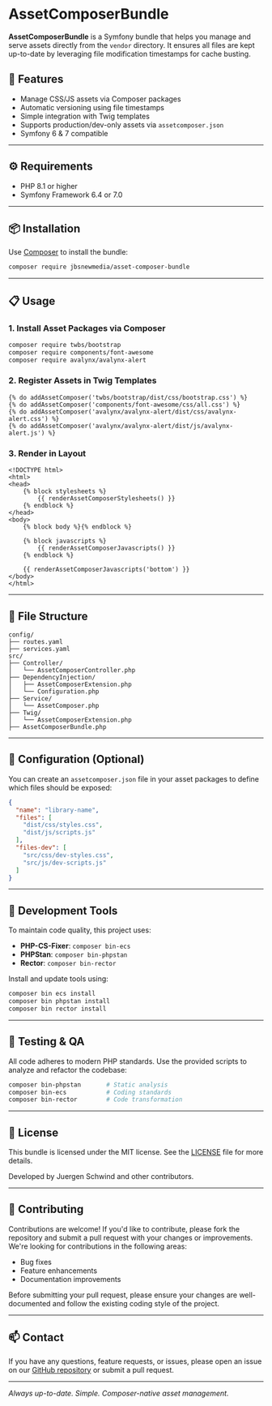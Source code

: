 # AssetComposerBundle

**AssetComposerBundle** is a Symfony bundle that helps you manage and serve assets directly from the `vendor` directory. It ensures all files are kept up-to-date by leveraging file modification timestamps for cache busting.

## 🚀 Features

- Manage CSS/JS assets via Composer packages
- Automatic versioning using file timestamps
- Simple integration with Twig templates
- Supports production/dev-only assets via `assetcomposer.json`
- Symfony 6 & 7 compatible

---

## ⚙️ Requirements

- PHP 8.1 or higher
- Symfony Framework 6.4 or 7.0

---

## 📦 Installation

Use [Composer](https://getcomposer.org/) to install the bundle:

```bash
composer require jbsnewmedia/asset-composer-bundle
````

---

## 📋 Usage

### 1. Install Asset Packages via Composer

```bash
composer require twbs/bootstrap
composer require components/font-awesome
composer require avalynx/avalynx-alert
```

### 2. Register Assets in Twig Templates

```twig
{% do addAssetComposer('twbs/bootstrap/dist/css/bootstrap.css') %}
{% do addAssetComposer('components/font-awesome/css/all.css') %}
{% do addAssetComposer('avalynx/avalynx-alert/dist/css/avalynx-alert.css') %}
{% do addAssetComposer('avalynx/avalynx-alert/dist/js/avalynx-alert.js') %}
```

### 3. Render in Layout

```twig
<!DOCTYPE html>
<html>
<head>
    {% block stylesheets %}
        {{ renderAssetComposerStylesheets() }}
    {% endblock %}
</head>
<body>
    {% block body %}{% endblock %}
    
    {% block javascripts %}
        {{ renderAssetComposerJavascripts() }}
    {% endblock %}
    
    {{ renderAssetComposerJavascripts('bottom') }}
</body>
</html>
```

---

## 📁 File Structure

```
config/
├── routes.yaml
├── services.yaml
src/
├── Controller/
│   └── AssetComposerController.php
├── DependencyInjection/
│   ├── AssetComposerExtension.php
│   └── Configuration.php
├── Service/
│   └── AssetComposer.php
├── Twig/
│   └── AssetComposerExtension.php
├── AssetComposerBundle.php
```

---

## 🧰 Configuration (Optional)

You can create an `assetcomposer.json` file in your asset packages to define which files should be exposed:

```json
{
  "name": "library-name",
  "files": [
    "dist/css/styles.css",
    "dist/js/scripts.js"
  ],
  "files-dev": [
    "src/css/dev-styles.css",
    "src/js/dev-scripts.js"
  ]
}
```

---

## 🔧 Development Tools

To maintain code quality, this project uses:

* **PHP-CS-Fixer**: `composer bin-ecs`
* **PHPStan**: `composer bin-phpstan`
* **Rector**: `composer bin-rector`

Install and update tools using:

```bash
composer bin ecs install
composer bin phpstan install
composer bin rector install
```

---

## 🧪 Testing & QA

All code adheres to modern PHP standards. Use the provided scripts to analyze and refactor the codebase:

```bash
composer bin-phpstan       # Static analysis
composer bin-ecs           # Coding standards
composer bin-rector        # Code transformation
```

---

## 📜 License

This bundle is licensed under the MIT license. See the [LICENSE](LICENSE) file for more details.

Developed by Juergen Schwind and other contributors.

---

## 🤝 Contributing

Contributions are welcome! If you'd like to contribute, please fork the repository and submit a pull request with your changes or improvements. We're looking for contributions in the following areas:

- Bug fixes
- Feature enhancements
- Documentation improvements

Before submitting your pull request, please ensure your changes are well-documented and follow the existing coding style of the project.

---

## 📫 Contact

If you have any questions, feature requests, or issues, please open an issue on our [GitHub repository](https://github.com/jbsnewmedia/asset-composer-bundle) or submit a pull request.

---

*Always up-to-date. Simple. Composer-native asset management.*
